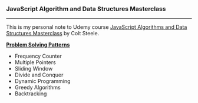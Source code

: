 ### JavaScript Algorithm and Data Structures Masterclass

---

This is my personal note to Udemy course [JavaScript Algorithms and Data Structures Masterclass](git@github.com:fentybit/dsa_js_coltsteele.git) by Colt Steele.

**[Problem Solving Patterns](problem_solving_patterns.js)**

- Frequency Counter
- Multiple Pointers
- Sliding Window
- Divide and Conquer
- Dynamic Programming
- Greedy Algorithms
- Backtracking
